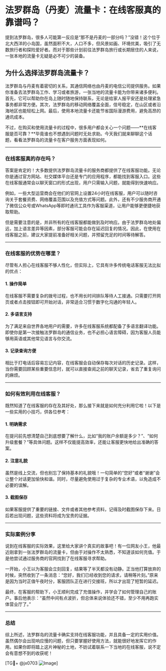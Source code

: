 # 法罗群岛（丹麦）流量卡：在线客服真的靠谱吗？

提到法罗群岛，很多人可能第一反应是“那不是丹麦的一部分吗？”没错！这个位于北大西洋的小岛国，虽然面积不大，人口不多，但风景如画、环境优美，吸引了无数旅行者和探险爱好者。而对于那些计划前往法罗群岛旅行或长期居住的人来说，一张本地的流量卡无疑是必不可少的装备。

## 为什么选择法罗群岛流量卡？

法罗群岛与丹麦有着密切的关系，其通信网络也由丹麦的电信公司提供服务。如果你准备去法罗群岛工作、学习或者旅游，一张当地的流量卡能为你带来诸多便利。首先，它可以帮助你在岛上随时随地保持联系，无论是给家人报平安还是处理紧急事务都非常方便。其次，法罗群岛的移动网络覆盖全面，信号稳定，在山区或者沿海地区也能轻松上网。最后，使用本地流量卡还能节省国际漫游费用，避免高昂的通讯成本。

不过，在购买和使用流量卡的过程中，很多用户都会关心一个问题——**在线客服是否可靠？**毕竟谁也不想遇到问题时无处求助。今天我们就来聊聊这个话题，看看法罗群岛的流量卡在客户服务方面表现如何。

---

### 在线客服真的存在吗？

答案是肯定的！大多数提供法罗群岛流量卡的服务商都提供了在线客服功能。无论你是通过官方网站、社交媒体平台还是专门的应用程序，都能找到客服入口。这些在线客服通常会以聊天窗口的形式出现，用户只需输入问题，就能得到快速响应。

例如，一些大型运营商会在他们的官网上设置24小时在线客服，用户可以随时咨询关于套餐资费、网络覆盖范围以及充值方式等问题。此外，还有不少服务商开通了微信公众号或WhatsApp等即时通讯工具作为客服渠道，让用户能够更便捷地获取帮助。

但是需要注意的是，并非所有的在线客服都能做到及时响应。由于法罗群岛地处偏远，加上语言差异等因素，部分客服可能会存在延迟回复的情况。因此，在使用在线客服之前，建议大家提前准备好相关问题，并预留充足的时间等待解答。

---

### 在线客服的优势在哪里？

尽管有人担心在线客服不够人性化，但实际上，它具有许多传统电话客服无法比拟的优点：

#### 1. **操作简单**
在线客服不需要复杂的拨号过程，也不用长时间排队等待人工接通。只需要打开网页或者点击按钮即可开始对话，非常适合习惯于数字化沟通的年轻人。

#### 2. **多语言支持**
为了满足来自世界各地用户的需要，许多在线客服系统都配备了多语言翻译功能。即使你是第一次接触法罗群岛的通信业务，也不必担心语言障碍，因为客服人员能够用英语或其他常见语言与你交流。

#### 3. **记录查询方便**
相比于打电话后容易忘记内容，在线客服会自动保存每次对话的历史记录。这样，当你需要回顾某些重要信息时，就可以直接查阅之前的聊天记录，省去了重复询问的麻烦。

---

### 如何有效利用在线客服？

既然知道了在线客服的存在及其好处，那么接下来就是如何充分利用它啦！以下是一些实用的小技巧，供各位参考：

#### 1. **明确需求**
在提问前先想清楚自己到底想要了解什么，比如“我的账户余额是多少？”、“如何升级套餐？”等具体问题。这样不仅能提高效率，还能让客服更快地给出准确的答案。

#### 2. **注意礼貌**
虽然是线上交流，但也别忘了保持基本的礼貌哦！一句简单的“您好”或者“谢谢”会让整个对话更加愉快和谐。同时，尽量避免使用过于复杂的专业术语，以免造成不必要的误解。

#### 3. **截图保存**
如果客服提供了重要的链接、文件或者其他参考资料，记得及时截图保存下来。日后若出现问题，这些资料将成为宝贵的证据。

---

### 实际案例分享

说到在线客服的实际效果，这里给大家讲个真实的故事吧！有一位网友小王，他最近刚拿到一张法罗群岛的流量卡，但由于对操作不太熟悉，不知道该如何充值。于是他尝试通过服务商的官网找到了在线客服寻求帮助。

一开始，小王以为客服会立刻回复，结果等了半天都没有动静。正当他打算放弃的时候，突然收到了一条消息：“您好，我们已经收到您的请求，请稍等片刻。”原来是因为当时正值午夜时分，客服团队正在进行交接班，所以才出现了短暂的延迟。

最终，在客服的帮助下，小王顺利完成了充值操作，并学会了如何管理自己的账户。事后他表示：“虽然中间有点波折，但总体来说体验还不错，至少不用再跑实体营业厅了。”

---

### 总结

综上所述，法罗群岛的流量卡确实支持在线客服功能，并且具备一定的实用价值。虽然偶尔会出现响应慢的问题，但只要掌握好使用方法，就能很好地发挥它的作用。如果你即将踏上这片神秘的土地，不妨试着联系一下当地的在线客服，说不定会有意想不到的收获呢！

[TG💪+ @jx0703 ![Image](https://github.com/user-attachments/assets/dbca1d08-cadb-493c-b0ec-ad6f7a83f270)]